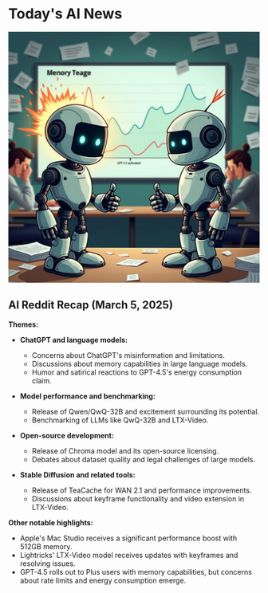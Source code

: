 
# Today's AI News

![Todays Image](pictures/20250402_101323.png)

## AI Reddit Recap (March 5, 2025)

**Themes:**

* **ChatGPT and language models:** 
    - Concerns about ChatGPT's misinformation and limitations.
    - Discussions about memory capabilities in large language models.
    - Humor and satirical reactions to GPT-4.5's energy consumption claim.


* **Model performance and benchmarking:**
    - Release of Qwen/QwQ-32B and excitement surrounding its potential.
    - Benchmarking of LLMs like QwQ-32B and LTX-Video.


* **Open-source development:**
    - Release of Chroma model and its open-source licensing.
    - Debates about dataset quality and legal challenges of large models.


* **Stable Diffusion and related tools:**
    - Release of TeaCache for WAN 2.1 and performance improvements.
    - Discussions about keyframe functionality and video extension in LTX-Video.


**Other notable highlights:**

- Apple's Mac Studio receives a significant performance boost with 512GB memory.
- Lightricks' LTX-Video model receives updates with keyframes and resolving issues.
- GPT-4.5 rolls out to Plus users with memory capabilities, but concerns about rate limits and energy consumption emerge.
